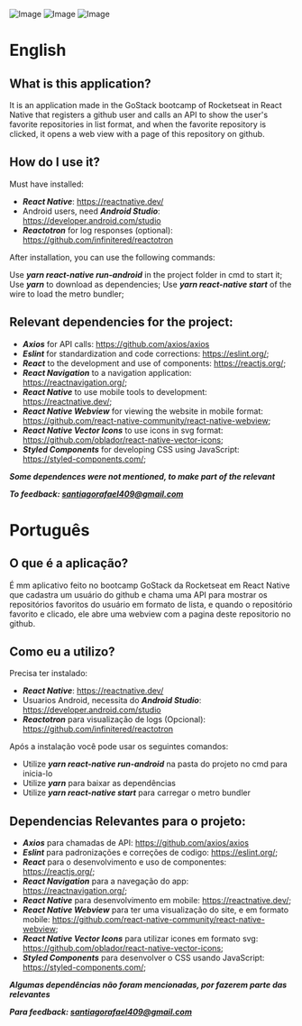 ![Image](https://i.imgur.com/K0EF5IW.png)
![Image](https://i.imgur.com/b5EanHm.png)
![Image](https://i.imgur.com/qHOLBHP.png)

# English

## What is this application?
It is an application made in the GoStack bootcamp of Rocketseat in React Native that registers a github user and calls an API to show the user's favorite repositories in list format, and when the favorite repository is clicked, it opens a web view with a page of this repository on github.

## How do I use it?
Must have installed:

- ***React Native***: https://reactnative.dev/
- Android users, need ***Android Studio***: https://developer.android.com/studio
- ***Reactotron*** for log responses (optional): https://github.com/infinitered/reactotron

After installation, you can use the following commands:

Use ***yarn react-native run-android*** in the project folder in cmd to start it;
Use ***yarn*** to download as dependencies;
Use ***yarn react-native start*** of the wire to load the metro bundler;

## Relevant dependencies for the project:
- ***Axios*** for API calls: https://github.com/axios/axios
- ***Eslint*** for standardization and code corrections: https://eslint.org/;
- ***React*** to the development and use of components: https://reactjs.org/;
- ***React Navigation*** to a navigation application: https://reactnavigation.org/;
- ***React Native*** to use mobile tools to development: https://reactnative.dev/;
- ***React Native Webview*** for viewing the website in mobile format: https://github.com/react-native-community/react-native-webview;
- ***React Native Vector Icons*** to use icons in svg format: https://github.com/oblador/react-native-vector-icons;
- ***Styled Components*** for developing CSS using JavaScript: https://styled-components.com/;

***Some dependences were not mentioned, to make part of the relevant***

***To feedback: santiagorafael409@gmail.com***

# Português

## O que é a aplicação? 

É mm aplicativo feito no bootcamp GoStack da Rocketseat em React Native que cadastra um usuário do github e chama uma API para mostrar os repositórios favoritos do usuário em formato de lista, e quando o repositório favorito e clicado, ele abre uma webview com a pagina deste repositorio no github.

## Como eu a utilizo?

Precisa ter instalado: 
- ***React Native***: https://reactnative.dev/
- Usuarios Android, necessita do ***Android Studio***: https://developer.android.com/studio
- ***Reactotron*** para visualização de logs (Opcional): https://github.com/infinitered/reactotron


Após a instalação você pode usar os seguintes comandos:

- Utilize ***yarn react-native run-android*** na pasta do projeto no cmd para inicia-lo
- Utilize ***yarn*** para baixar as dependências
- Utilize ***yarn react-native start*** para carregar o metro bundler

## Dependencias Relevantes para o projeto:
- ***Axios*** para chamadas de API: https://github.com/axios/axios
- ***Eslint*** para padronizações e correções de codigo: https://eslint.org/;
- ***React*** para o desenvolvimento e uso de componentes: https://reactjs.org/;
- ***React Navigation*** para a navegação do app: https://reactnavigation.org/;
- ***React Native*** para desenvolvimento em mobile: https://reactnative.dev/;
- ***React Native Webview*** para ter uma visualização do site, e em formato mobile: https://github.com/react-native-community/react-native-webview;
- ***React Native Vector Icons*** para utilizar icones em formato svg: https://github.com/oblador/react-native-vector-icons;
- ***Styled Components*** para desenvolver o CSS usando JavaScript: https://styled-components.com/;

***Algumas dependências não foram mencionadas, por fazerem parte das relevantes***

***Para feedback: santiagorafael409@gmail.com***
